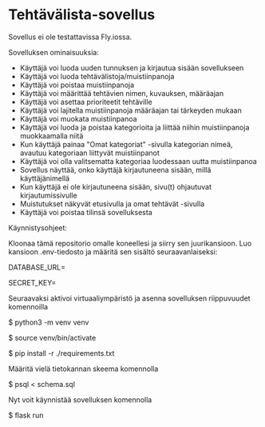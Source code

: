 # Tehtävälista-sovellus
Sovellus ei ole testattavissa Fly.iossa.

Sovelluksen ominaisuuksia:

- Käyttäjä voi luoda uuden tunnuksen ja kirjautua sisään sovellukseen
- Käyttäjä voi luoda tehtävälistoja/muistiinpanoja
- Käyttäjä voi poistaa muistiinpanoja
- Käyttäjä voi määrittää tehtävien nimen, kuvauksen, määräajan
- Käyttäjä voi asettaa prioriteetit tehtäville
- Käyttäjä voi lajitella muistiinpanoja määräajan tai tärkeyden mukaan
- Käyttäjä voi muokata muistiinpanoa
- Käyttäjä voi luoda ja poistaa kategorioita ja liittää niihin muistiinpanoja muokkaamalla niitä
- Kun käyttäjä painaa "Omat kategoriat" -sivulla kategorian nimeä, avautuu kategoriaan liittyvät muistiinpanot
- Käyttäjä voi olla valitsematta kategoriaa luodessaan uutta muistiinpanoa
- Sovellus näyttää, onko käyttäjä kirjautuneena sisään, millä käyttäjänimellä
- Kun käyttäjä ei ole kirjautuneena sisään, sivu(t) ohjautuvat kirjautumissivulle
- Muistutukset näkyvät etusivulla ja omat tehtävät -sivulla
- Käyttäjä voi poistaa tilinsä sovelluksesta




Käynnistysohjeet:

Kloonaa tämä repositorio omalle koneellesi ja siirry sen juurikansioon. Luo kansioon .env-tiedosto ja määritä sen sisältö seuraavanlaiseksi:

DATABASE_URL=<tietokannan-paikallinen-osoite>

SECRET_KEY=<salainen-avain>

Seuraavaksi aktivoi virtuaaliympäristö ja asenna sovelluksen riippuvuudet komennoilla

$ python3 -m venv venv

$ source venv/bin/activate

$ pip install -r ./requirements.txt


Määritä vielä tietokannan skeema komennolla

$ psql < schema.sql

Nyt voit käynnistää sovelluksen komennolla

$ flask run
